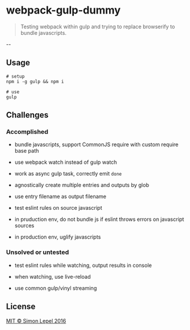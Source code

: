 webpack-gulp-dummy
==================

  > Testing webpack within gulp and trying to replace browserify to bundle javascripts.

--


## Usage

```
# setup
npm i -g gulp && npm i

# use
gulp
```


## Challenges


### Accomplished

  * bundle javascripts, support CommonJS require with custom require base path

  * use webpack watch instead of gulp watch

  * work as async gulp task, correctly emit `done`

  * agnostically create multiple entries and outputs by glob

  * use entry filename as output filename

  * test eslint rules on source javascript

  * in pruduction env, do not bundle js if eslint throws errors on javascript sources

  * in production env, uglify javascripts


### Unsolved or untested

  * test eslint rules while watching, output results in console

  * when watching, use live-reload

  * use common gulp/vinyl streaming


## License

[MIT &copy; Simon Lepel 2016](http://simbo.mit-license.org/)
